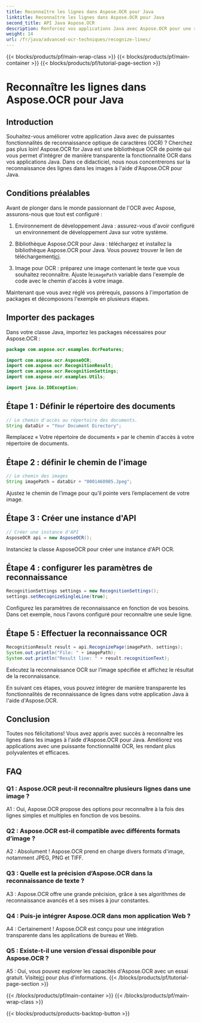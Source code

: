 ```yaml
---
title: Reconnaître les lignes dans Aspose.OCR pour Java
linktitle: Reconnaître les lignes dans Aspose.OCR pour Java
second_title: API Java Aspose.OCR
description: Renforcez vos applications Java avec Aspose.OCR pour une reconnaissance de texte précise. Intégration facile, haute précision.
weight: 14
url: /fr/java/advanced-ocr-techniques/recognize-lines/
---
```


{{< blocks/products/pf/main-wrap-class >}}
{{< blocks/products/pf/main-container >}}
{{< blocks/products/pf/tutorial-page-section >}}

# Reconnaître les lignes dans Aspose.OCR pour Java

## Introduction

Souhaitez-vous améliorer votre application Java avec de puissantes fonctionnalités de reconnaissance optique de caractères (OCR) ? Cherchez pas plus loin! Aspose.OCR for Java est une bibliothèque OCR de pointe qui vous permet d'intégrer de manière transparente la fonctionnalité OCR dans vos applications Java. Dans ce didacticiel, nous nous concentrerons sur la reconnaissance des lignes dans les images à l'aide d'Aspose.OCR pour Java.

## Conditions préalables

Avant de plonger dans le monde passionnant de l'OCR avec Aspose, assurons-nous que tout est configuré :

1. Environnement de développement Java : assurez-vous d'avoir configuré un environnement de développement Java sur votre système.

2.  Bibliothèque Aspose.OCR pour Java : téléchargez et installez la bibliothèque Aspose.OCR pour Java. Vous pouvez trouver le lien de téléchargement[ici](https://releases.aspose.com/ocr/java/).

3.  Image pour OCR : préparez une image contenant le texte que vous souhaitez reconnaître. Ajuste le`imagePath` variable dans l'exemple de code avec le chemin d'accès à votre image.

Maintenant que vous avez réglé vos prérequis, passons à l'importation de packages et décomposons l'exemple en plusieurs étapes.

## Importer des packages

Dans votre classe Java, importez les packages nécessaires pour Aspose.OCR :

```java
package com.aspose.ocr.examples.OcrFeatures;

import com.aspose.ocr.AsposeOCR;
import com.aspose.ocr.RecognitionResult;
import com.aspose.ocr.RecognitionSettings;
import com.aspose.ocr.examples.Utils;

import java.io.IOException;
```

## Étape 1 : Définir le répertoire des documents

```java
// Le chemin d'accès au répertoire des documents.
String dataDir = "Your Document Directory";
```

Remplacez « Votre répertoire de documents » par le chemin d'accès à votre répertoire de documents.

## Étape 2 : définir le chemin de l'image

```java
// Le chemin des images
String imagePath = dataDir + "0001460985.Jpeg";
```

Ajustez le chemin de l’image pour qu’il pointe vers l’emplacement de votre image.

## Étape 3 : Créer une instance d'API

```java
// Créer une instance d'API
AsposeOCR api = new AsposeOCR();
```

Instanciez la classe AsposeOCR pour créer une instance d'API OCR.

## Étape 4 : configurer les paramètres de reconnaissance

```java
RecognitionSettings settings = new RecognitionSettings();
settings.setRecognizeSingleLine(true);
```

Configurez les paramètres de reconnaissance en fonction de vos besoins. Dans cet exemple, nous l'avons configuré pour reconnaître une seule ligne.

## Étape 5 : Effectuer la reconnaissance OCR

```java
RecognitionResult result = api.RecognizePage(imagePath, settings);
System.out.println("File: " + imagePath);
System.out.println("Result line: " + result.recognitionText);
```

Exécutez la reconnaissance OCR sur l’image spécifiée et affichez le résultat de la reconnaissance.

En suivant ces étapes, vous pouvez intégrer de manière transparente les fonctionnalités de reconnaissance de lignes dans votre application Java à l'aide d'Aspose.OCR.

## Conclusion

Toutes nos félicitations! Vous avez appris avec succès à reconnaître les lignes dans les images à l'aide d'Aspose.OCR pour Java. Améliorez vos applications avec une puissante fonctionnalité OCR, les rendant plus polyvalentes et efficaces.

## FAQ

### Q1 : Aspose.OCR peut-il reconnaître plusieurs lignes dans une image ?

A1 : Oui, Aspose.OCR propose des options pour reconnaître à la fois des lignes simples et multiples en fonction de vos besoins.

### Q2 : Aspose.OCR est-il compatible avec différents formats d’image ?

A2 : Absolument ! Aspose.OCR prend en charge divers formats d'image, notamment JPEG, PNG et TIFF.

### Q3 : Quelle est la précision d’Aspose.OCR dans la reconnaissance de texte ?

A3 : Aspose.OCR offre une grande précision, grâce à ses algorithmes de reconnaissance avancés et à ses mises à jour constantes.

### Q4 : Puis-je intégrer Aspose.OCR dans mon application Web ?

A4 : Certainement ! Aspose.OCR est conçu pour une intégration transparente dans les applications de bureau et Web.

### Q5 : Existe-t-il une version d’essai disponible pour Aspose.OCR ?

 A5 : Oui, vous pouvez explorer les capacités d'Aspose.OCR avec un essai gratuit. Visite[ici](https://releases.aspose.com/) pour plus d'informations.
{{< /blocks/products/pf/tutorial-page-section >}}

{{< /blocks/products/pf/main-container >}}
{{< /blocks/products/pf/main-wrap-class >}}

{{< blocks/products/products-backtop-button >}}
